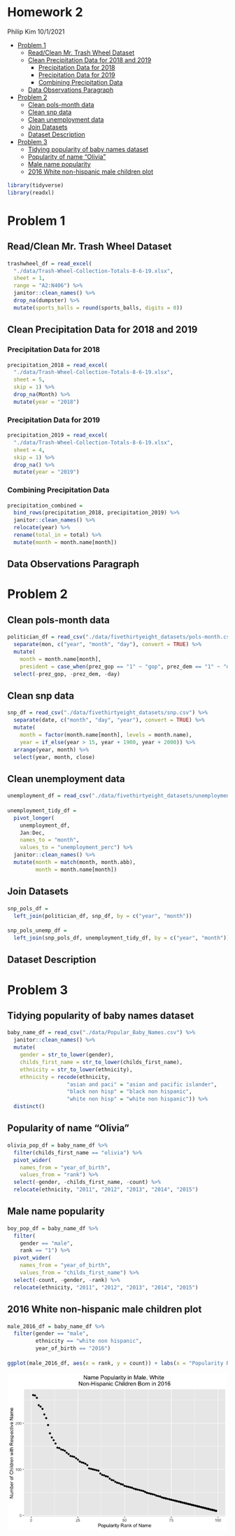 Homework 2
================
Philip Kim
10/1/2021

-   [Problem 1](#problem-1)
    -   [Read/Clean Mr. Trash Wheel
        Dataset](#readclean-mr-trash-wheel-dataset)
    -   [Clean Precipitation Data for 2018 and
        2019](#clean-precipitation-data-for-2018-and-2019)
        -   [Precipitation Data for 2018](#precipitation-data-for-2018)
        -   [Precipitation Data for 2019](#precipitation-data-for-2019)
        -   [Combining Precipitation
            Data](#combining-precipitation-data)
    -   [Data Observations Paragraph](#data-observations-paragraph)
-   [Problem 2](#problem-2)
    -   [Clean pols-month data](#clean-pols-month-data)
    -   [Clean snp data](#clean-snp-data)
    -   [Clean unemployment data](#clean-unemployment-data)
    -   [Join Datasets](#join-datasets)
    -   [Dataset Description](#dataset-description)
-   [Problem 3](#problem-3)
    -   [Tidying popularity of baby names
        dataset](#tidying-popularity-of-baby-names-dataset)
    -   [Popularity of name “Olivia”](#popularity-of-name-olivia)
    -   [Male name popularity](#male-name-popularity)
    -   [2016 White non-hispanic male children
        plot](#2016-white-non-hispanic-male-children-plot)

``` r
library(tidyverse)
library(readxl)
```

# Problem 1

## Read/Clean Mr. Trash Wheel Dataset

``` r
trashwheel_df = read_excel(
  "./data/Trash-Wheel-Collection-Totals-8-6-19.xlsx",
  sheet = 1,
  range = "A2:N406") %>% 
  janitor::clean_names() %>% 
  drop_na(dumpster) %>% 
  mutate(sports_balls = round(sports_balls, digits = 0))
```

## Clean Precipitation Data for 2018 and 2019

### Precipitation Data for 2018

``` r
precipitation_2018 = read_excel(
  "./data/Trash-Wheel-Collection-Totals-8-6-19.xlsx",
  sheet = 5,
  skip = 1) %>%
  drop_na(Month) %>% 
  mutate(year = "2018")
```

### Precipitation Data for 2019

``` r
precipitation_2019 = read_excel(
  "./data/Trash-Wheel-Collection-Totals-8-6-19.xlsx",
  sheet = 4,
  skip = 1) %>% 
  drop_na() %>% 
  mutate(year = "2019")
```

### Combining Precipitation Data

``` r
precipitation_combined = 
  bind_rows(precipitation_2018, precipitation_2019) %>% 
  janitor::clean_names() %>% 
  relocate(year) %>% 
  rename(total_in = total) %>% 
  mutate(month = month.name[month])
```

## Data Observations Paragraph

# Problem 2

## Clean pols-month data

``` r
politician_df = read_csv("./data/fivethirtyeight_datasets/pols-month.csv") %>% 
  separate(mon, c("year", "month", "day"), convert = TRUE) %>% 
  mutate(
    month = month.name[month],
    president = case_when(prez_gop == "1" ~ "gop", prez_dem == "1" ~ "dem")) %>%  
  select(-prez_gop, -prez_dem, -day)
```

## Clean snp data

``` r
snp_df = read_csv("./data/fivethirtyeight_datasets/snp.csv") %>% 
  separate(date, c("month", "day", "year"), convert = TRUE) %>% 
  mutate(
    month = factor(month.name[month], levels = month.name),
    year = if_else(year > 15, year + 1900, year + 2000)) %>% 
  arrange(year, month) %>% 
  select(year, month, close)
```

## Clean unemployment data

``` r
unemployment_df = read_csv("./data/fivethirtyeight_datasets/unemployment.csv")

unemployment_tidy_df = 
  pivot_longer(
    unemployment_df,
    Jan:Dec,
    names_to = "month",
    values_to = "unemployment_perc") %>% 
  janitor::clean_names() %>% 
  mutate(month = match(month, month.abb),
         month = month.name[month])
```

## Join Datasets

``` r
snp_pols_df = 
  left_join(politician_df, snp_df, by = c("year", "month"))

snp_pols_unemp_df =
  left_join(snp_pols_df, unemployment_tidy_df, by = c("year", "month"))
```

## Dataset Description

# Problem 3

## Tidying popularity of baby names dataset

``` r
baby_name_df = read_csv("./data/Popular_Baby_Names.csv") %>% 
  janitor::clean_names() %>% 
  mutate(
    gender = str_to_lower(gender),
    childs_first_name = str_to_lower(childs_first_name),
    ethnicity = str_to_lower(ethnicity),
    ethnicity = recode(ethnicity,
                   "asian and paci" = "asian and pacific islander",
                   "black non hisp" = "black non hispanic",
                   "white non hisp" = "white non hispanic")) %>% 
  distinct()
```

## Popularity of name “Olivia”

``` r
olivia_pop_df = baby_name_df %>% 
  filter(childs_first_name == "olivia") %>% 
  pivot_wider(
    names_from = "year_of_birth",
    values_from = "rank") %>% 
  select(-gender, -childs_first_name, -count) %>% 
  relocate(ethnicity, "2011", "2012", "2013", "2014", "2015")
```

## Male name popularity

``` r
boy_pop_df = baby_name_df %>% 
  filter(
    gender == "male",
    rank == "1") %>% 
  pivot_wider(
    names_from = "year_of_birth",
    values_from = "childs_first_name") %>% 
  select(-count, -gender, -rank) %>% 
  relocate(ethnicity, "2011", "2012", "2013", "2014", "2015")
```

## 2016 White non-hispanic male children plot

``` r
male_2016_df = baby_name_df %>% 
  filter(gender == "male",
         ethnicity == "white non hispanic",
         year_of_birth == "2016")

ggplot(male_2016_df, aes(x = rank, y = count)) + labs(x = "Popularity Rank of Name", y = "Number of Children with Respective Name") + ggtitle("Name Popularity in Male, White \nNon-Hispanic Children Born in 2016") + theme(plot.title = element_text(hjust = 0.5)) + geom_point()
```

![](p8105_hw2_pk2711_files/figure-gfm/unnamed-chunk-13-1.png)<!-- -->
